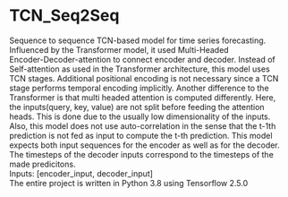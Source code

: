 # TCN_Seq2Seq
Sequence to sequence TCN-based model for time series forecasting.  
        Influenced by the Transformer model, it used Multi-Headed  
        Encoder-Decoder-attention to connect encoder and decoder. Instead of  
        Self-attention as used in the Transformer architecture, this model uses  
        TCN stages. Additional positional encoding  is not necessary since a TCN  
        stage performs temporal encoding implicitly. Another difference to the  
        Transformer is that multi headed attention is computed differently. Here,  
        the inputs(query, key, value) are not split before feeding the attention  
        heads. This is done due to the usually low dimensionality of the inputs.  
        Also, this model does not use auto-correlation in the sense that the t-1th  
        prediction is not fed as input to compute the t-th prediction.
        This model expects both input sequences for the encoder as well as for the decoder.  
        The timesteps of the decoder inputs correspond to the timesteps of the made predicitons.  
        Inputs: [encoder_input, decoder_input]  
        The entire project is written in Python 3.8 using Tensorflow 2.5.0
